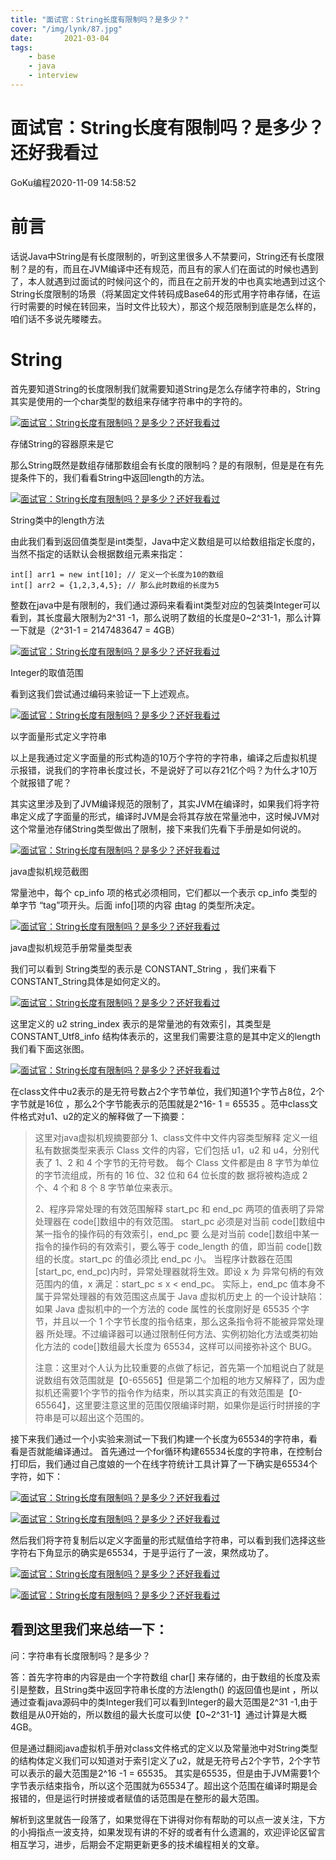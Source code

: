 ```yaml
---
title: "面试官：String长度有限制吗？是多少？"
cover: "/img/lynk/87.jpg"
date:       2021-03-04
tags:
	- base
	- java
	- interview
---
```




# 面试官：String长度有限制吗？是多少？还好我看过

GoKu编程2020-11-09 14:58:52

# 前言

话说Java中String是有长度限制的，听到这里很多人不禁要问，String还有长度限制？是的有，而且在JVM编译中还有规范，而且有的家人们在面试的时候也遇到了，本人就遇到过面试的时候问这个的，而且在之前开发的中也真实地遇到过这个String长度限制的场景（将某固定文件转码成Base64的形式用字符串存储，在运行时需要的时候在转回来，当时文件比较大），那这个规范限制到底是怎么样的，咱们话不多说先䁖䁖去。

# String

首先要知道String的长度限制我们就需要知道String是怎么存储字符串的，String其实是使用的一个char类型的数组来存储字符串中的字符的。

[![面试官：String长度有限制吗？是多少？还好我看过](http://victorfengming.gitee.io/interview/java/img/61047e80f96e4053bf76e3fa20da119a)](http://victorfengming.gitee.io/interview/java/img/61047e80f96e4053bf76e3fa20da119a)

存储String的容器原来是它

那么String既然是数组存储那数组会有长度的限制吗？是的有限制，但是是在有先提条件下的，我们看看String中返回length的方法。

[![面试官：String长度有限制吗？是多少？还好我看过](http://victorfengming.gitee.io/interview/java/img/bbef09dbc5be4f77a98ce2b3e7d4d57a)](http://victorfengming.gitee.io/interview/java/img/bbef09dbc5be4f77a98ce2b3e7d4d57a)

String类中的length方法

由此我们看到返回值类型是int类型，Java中定义数组是可以给数组指定长度的，当然不指定的话默认会根据数组元素来指定：

```
int[] arr1 = new int[10]; // 定义一个长度为10的数组
int[] arr2 = {1,2,3,4,5}; // 那么此时数组的长度为5
```

整数在java中是有限制的，我们通过源码来看看int类型对应的包装类Integer可以看到，其长度最大限制为2^31 -1，那么说明了数组的长度是0~2^31-1，那么计算一下就是（2^31-1 = 2147483647 = 4GB）

[![面试官：String长度有限制吗？是多少？还好我看过](http://victorfengming.gitee.io/interview/java/img/ead13fe430e0448fba01eabccb5c1ba1)](http://victorfengming.gitee.io/interview/java/img/ead13fe430e0448fba01eabccb5c1ba1)

Integer的取值范围

看到这我们尝试通过编码来验证一下上述观点。

[![面试官：String长度有限制吗？是多少？还好我看过](http://victorfengming.gitee.io/interview/java/img/2c1dbdbd6ca545ef846d7c16dc6898a3)](http://victorfengming.gitee.io/interview/java/img/2c1dbdbd6ca545ef846d7c16dc6898a3)

以字面量形式定义字符串

以上是我通过定义字面量的形式构造的10万个字符的字符串，编译之后虚拟机提示报错，说我们的字符串长度过长，不是说好了可以存21亿个吗？为什么才10万个就报错了呢？

其实这里涉及到了JVM编译规范的限制了，其实JVM在编译时，如果我们将字符串定义成了字面量的形式，编译时JVM是会将其存放在常量池中，这时候JVM对这个常量池存储String类型做出了限制，接下来我们先看下手册是如何说的。

[![面试官：String长度有限制吗？是多少？还好我看过](http://victorfengming.gitee.io/interview/java/img/fe9405097bb444ab90d2e98b2486ed9b)](http://victorfengming.gitee.io/interview/java/img/fe9405097bb444ab90d2e98b2486ed9b)

java虚拟机规范截图

常量池中，每个 cp_info 项的格式必须相同，它们都以一个表示 cp_info 类型的单字节 “tag”项开头。后面 info[]项的内容 由tag 的类型所决定。

[![面试官：String长度有限制吗？是多少？还好我看过](http://victorfengming.gitee.io/interview/java/img/0bed1041d7bc4b8697f9f422e22adedc)](http://victorfengming.gitee.io/interview/java/img/0bed1041d7bc4b8697f9f422e22adedc)

java虚拟机规范手册常量类型表

我们可以看到 String类型的表示是 CONSTANT_String ，我们来看下CONSTANT_String具体是如何定义的。

[![面试官：String长度有限制吗？是多少？还好我看过](http://victorfengming.gitee.io/interview/java/img/1d1cb367fb7241079d820d3ab6a7e7db)](http://victorfengming.gitee.io/interview/java/img/1d1cb367fb7241079d820d3ab6a7e7db)

这里定义的 u2 string_index 表示的是常量池的有效索引，其类型是CONSTANT_Utf8_info 结构体表示的，这里我们需要注意的是其中定义的length我们看下面这张图。

[![面试官：String长度有限制吗？是多少？还好我看过](http://victorfengming.gitee.io/interview/java/img/a2999446c01c42fbab09d71ae41004d7)](http://victorfengming.gitee.io/interview/java/img/a2999446c01c42fbab09d71ae41004d7)

在class文件中u2表示的是无符号数占2个字节单位，我们知道1个字节占8位，2个字节就是16位 ，那么2个字节能表示的范围就是2^16- 1 = 65535 。范中class文件格式对u1、u2的定义的解释做了一下摘要：

> 这里对java虚拟机规摘要部分 1、class文件中文件内容类型解释 定义一组私有数据类型来表示 Class 文件的内容，它们包括 u1，u2 和 u4，分别代 表了 1、2 和 4 个字节的无符号数。 每个 Class 文件都是由 8 字节为单位的字节流组成，所有的 16 位、32 位和 64 位长度的数 据将被构造成 2 个、4 个和 8 个 8 字节单位来表示。
>
> 2、程序异常处理的有效范围解释 start_pc 和 end_pc 两项的值表明了异常处理器在 code[]数组中的有效范围。 start_pc 必须是对当前 code[]数组中某一指令的操作码的有效索引，end_pc 要 么是对当前 code[]数组中某一指令的操作码的有效索引，要么等于 code_length 的值，即当前 code[]数组的长度。start_pc 的值必须比 end_pc 小。 当程序计数器在范围[start_pc, end_pc)内时，异常处理器就将生效。即设 x 为 异常句柄的有效范围内的值，x 满足：start_pc ≤ x < end_pc。 实际上，end_pc 值本身不属于异常处理器的有效范围这点属于 Java 虚拟机历史上 的一个设计缺陷：如果 Java 虚拟机中的一个方法的 code 属性的长度刚好是 65535 个字节，并且以一个 1 个字节长度的指令结束，那么这条指令将不能被异常处理器 所处理。不过编译器可以通过限制任何方法、实例初始化方法或类初始化方法的 code[]数组最大长度为 65534，这样可以间接弥补这个 BUG。
>
> 注意：这里对个人认为比较重要的点做了标记，首先第一个加粗说白了就是说数组有效范围就是【0-65565】但是第二个加粗的地方又解释了，因为虚拟机还需要1个字节的指令作为结束，所以其实真正的有效范围是【0-65564】，这里要注意这里的范围仅限编译时期，如果你是运行时拼接的字符串是可以超出这个范围的。

接下来我们通过一个小实验来测试一下我们构建一个长度为65534的字符串，看看是否就能编译通过。 首先通过一个for循环构建65534长度的字符串，在控制台打印后，我们通过自己度娘的一个在线字符统计工具计算了一下确实是65534个字符，如下：

[![面试官：String长度有限制吗？是多少？还好我看过](http://victorfengming.gitee.io/interview/java/img/b42b1374f4a8497fb8540e5646e4c673)](http://victorfengming.gitee.io/interview/java/img/b42b1374f4a8497fb8540e5646e4c673)

[![面试官：String长度有限制吗？是多少？还好我看过](http://victorfengming.gitee.io/interview/java/img/1286368ac1c849569588f57ef39f6d6c)](http://victorfengming.gitee.io/interview/java/img/1286368ac1c849569588f57ef39f6d6c)

然后我们将字符复制后以定义字面量的形式赋值给字符串，可以看到我们选择这些字符右下角显示的确实是65534，于是乎运行了一波，果然成功了。

[![面试官：String长度有限制吗？是多少？还好我看过](http://victorfengming.gitee.io/interview/java/img/806eea6784f94e54a373afb14ae524e2)](http://victorfengming.gitee.io/interview/java/img/806eea6784f94e54a373afb14ae524e2)

[![面试官：String长度有限制吗？是多少？还好我看过](http://victorfengming.gitee.io/interview/java/img/f07502ced76c4fb8bd0c4e548d4ca377)](http://victorfengming.gitee.io/interview/java/img/f07502ced76c4fb8bd0c4e548d4ca377)

## 看到这里我们来总结一下：

问：字符串有长度限制吗？是多少？

答：首先字符串的内容是由一个字符数组 char[] 来存储的，由于数组的长度及索引是整数，且String类中返回字符串长度的方法length() 的返回值也是int ，所以通过查看java源码中的类Integer我们可以看到Integer的最大范围是2^31 -1,由于数组是从0开始的，所以数组的最大长度可以使【0~2^31-1】通过计算是大概4GB。

但是通过翻阅java虚拟机手册对class文件格式的定义以及常量池中对String类型的结构体定义我们可以知道对于索引定义了u2，就是无符号占2个字节，2个字节可以表示的最大范围是2^16 -1 = 65535。 其实是65535，但是由于JVM需要1个字节表示结束指令，所以这个范围就为65534了。超出这个范围在编译时期是会报错的，但是运行时拼接或者赋值的话范围是在整形的最大范围。

解析到这里就告一段落了，如果觉得在下讲得对你有帮助的可以点一波关注，下方的小拇指点一波支持，如果发现有讲的不好的或者有什么遗漏的，欢迎评论区留言相互学习，进步，后期会不定期更新更多的技术编程相关的文章。

